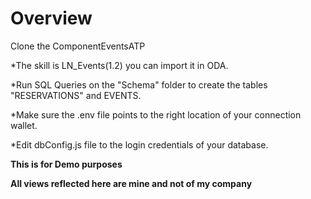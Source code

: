 # Overview

Clone the ComponentEventsATP

*The skill is LN_Events(1.2) you can import it in ODA.

*Run SQL Queries on the "Schema" folder to create the tables "RESERVATIONS" and EVENTS.

*Make sure the .env file points to the right location of your connection wallet.

*Edit dbConfig.js file to the login credentials of your database.

**This is for Demo purposes** 

**All views reflected here are mine and not of my company**
